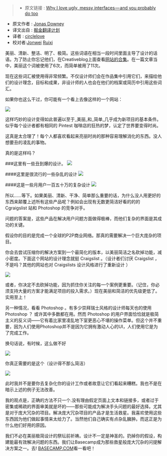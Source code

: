 >* 原文链接 : [Why I love ugly, messy interfaces — and you probably do too](https://m.signalvnoise.com/why-i-love-ugly-messy-interfaces-and-you-probably-do-too-edff4a896a83#.9ktye0b9m)
* 原文作者 : [Jonas Downey](https://medium.com/@jonasdowney)
* 译文出自 : [掘金翻译计划](https://github.com/xitu/gold-miner)
* 译者 : [circlelove](https://github.com/circlelove)
* 校对者:[Jonwei](https://github.com/Jonwei) [Ruixi](https://github.com/Ruixi)


美丽、清新、整洁、明了、极简。这些词语在相当一段时间里面主导了设计的话语。为了防止你忘记他们，在Creativeblog上面查看[网站的合集](http://www.creativebloq.com/portfolios/examples-712368)。在一篇文章当中，美丽这个词被使用了6次，而简单被用了11次。




现在这些词汇被使用得非常频繁。不仅设计师们会在作品集中引用它们，来描绘他们的设计理念，目标和成果，非设计师的人也会在他们的档案或简历中引用这些词汇。





如果你也这么干过，你可能有一个看上去像这样的一个网站：

![](http://ww3.sinaimg.cn/large/a490147fgw1f2p9je65eqj20wa0tuaix.jpg)



这样巧妙的设计变得如此普遍以至于_美丽_和_简单_几乎成为新项目的基本条件。似乎每个设计者都有相同的 Pintest 咖啡店的狂热的梦，认定了世界要变得时尚。

 


这真是太合理了！每个人都喜欢看起来亮丽时尚的那种容易理解消化的东西。没人想要丑的凌乱的事物。


真的是这样吗？




###这里有一些丑到爆的设计。
![](http://ww3.sinaimg.cn/large/a490147fgw1f2p9lj1q9zj20xc0qrtl1.jpg)



####这里是很流行的一些杂乱的设计
![](http://ww1.sinaimg.cn/large/a490147fgw1f2p9lx308wj20xc0pqdka.jpg)


####这是一些月用户一百五十万的复杂设计
![](http://ww1.sinaimg.cn/large/a490147fgw1f2p9m8c0rnj20xc0riqdh.jpg)

所以……等下。如果美丽、清新、干净、简单那么重要的话，为什么没人用更好的东西来颠覆上述所有这些产品呢？例如会出现有无数更简洁好看的的的 Cgraigslist 站和 Photoshop 的竞争对手。

问题的答案是，这些产品在解决用户问题方面做得极棒，而他们复杂的界面是其成功的关键。

假设你的目的是完成一个全球的P2P商业网络。那真的需要解决一个巨大庞杂的项目。



你会去尝试压缩你的解决方案到一个最简化的版本，以美丽简洁之名砍掉功能，减小密度。下面这个网站的设计理念就挺 Craigslist 。（设计者们讨厌 Craigslist ，不是吗？其他的网站也对 Craigslists 设计风格进行了重新设计 ）

![](http://ww4.sinaimg.cn/large/a490147fgw1f2p9mpbsv9j20m80dwdha.jpg)

或者，你决定不去砍掉功能，因为抓住你关注的每一个案例更重要。（记住，你必须支持大量的方案才能满足项目的投入需求。）现在美丽和简洁的优先级更低了。实用至上！


另一种情况，看看 Photoshop 。有多少崇拜瑞士风格的设计师每天也的使用 Photoshop ？ 或许其中多数都在用。然而 Photoshop 的用户界面恰恰就是极简主义的反义词——它有着比家里凌乱地下室更恶心不堪的操作菜单。但这个并不重要，因为人们使用Photoshop并不是因为它拥有激动人心的UI，人们使用它是为了完成工作。


换句话说，有时候，这么做不好

![](http://ww1.sinaimg.cn/large/a490147fgw1f2p9n56c23j20aq0bdwf0.jpg)

你真正需要的是这个（设计得不那么简洁）

![](http://ww4.sinaimg.cn/large/a490147fgw1f2p9ng4br1j20dh09e405.jpg)

此时我并不是要你去复杂化你的设计工作或者故意让它们看起来糟糕。我也不是在暗示上述的例子无法改善。

我的观点是，正确的方法不只一个.没有理由假定页面上文本和链接多，或者过于密集或稀疏的界面审美就是坏的——那些可能成为解决手头问题的最好选择。尤其是对于庞大冗杂的项目。解决庞大冗杂项目的产品才是生活救星。我喜欢使用这些东西因为他们做起事情来太给力了。当然他们自己确实有点杂乱臃肿。而这正是为什么他们好用的原因。





我们不必在美丽极简设计的祭坛前祈祷。设计不一定是神圣的。扔掉你的假设，构建能最有效解决问题的东西。我们让Basecamp成为那些救星般庞大冗杂的问提解决方案之一。去! [BASECAMP.COM](http://basecamp.com)看一看吧！


